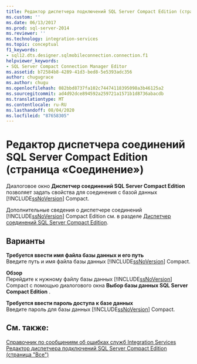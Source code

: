 ```yaml
---
title: Редактор диспетчера подключений SQL Server Compact Edition (страница «соединение») | Документация Майкрософт
ms.custom: ''
ms.date: 06/13/2017
ms.prod: sql-server-2014
ms.reviewer: ''
ms.technology: integration-services
ms.topic: conceptual
f1_keywords:
- sql12.dts.designer.sqlmobileconnection.connection.f1
helpviewer_keywords:
- SQL Server Compact Connection Manager Editor
ms.assetid: b72584b8-4289-41d3-bed8-5e5393adc356
author: chugugrace
ms.author: chugu
ms.openlocfilehash: 082bbd8737fa102c74474118395098a3b46125a2
ms.sourcegitcommit: ad4d92dce894592a259721a1571b1d8736abacdb
ms.translationtype: MT
ms.contentlocale: ru-RU
ms.lasthandoff: 08/04/2020
ms.locfileid: "87658305"
---
```

# <a name="sql-server-compact-edition-connection-manager-editor-connection-page"></a>Редактор диспетчера соединений SQL Server Compact Edition (страница «Соединение»)
  Диалоговое окно **Диспетчер соединений SQL Server Compact Edition** позволяет задать свойства для соединения с базой данных [!INCLUDE[ssNoVersion](../includes/ssnoversion-md.md)] Compact.  
  
 Дополнительные сведения о диспетчере соединений [!INCLUDE[ssNoVersion](../includes/ssnoversion-md.md)] Compact Edition см. в разделе [Диспетчер соединений SQL Server Compact Edition](connection-manager/sql-server-compact-edition-connection-manager.md).  
  
## <a name="options"></a>Варианты  
 **Требуется ввести имя файла базы данных и его путь**  
 Введите путь и имя файла базы данных [!INCLUDE[ssNoVersion](../includes/ssnoversion-md.md)] Compact.  
  
 **Обзор**  
 Перейдите к нужному файлу базы данных [!INCLUDE[ssNoVersion](../includes/ssnoversion-md.md)] Compact с помощью диалогового окна **Выбор базы данных SQL Server Compact Edition** .  
  
 **Требуется ввести пароль доступа к базе данных**  
 Введите пароль для базы данных [!INCLUDE[ssNoVersion](../includes/ssnoversion-md.md)] Compact.  
  
## <a name="see-also"></a>См. также:  
 [Справочник по сообщениям об ошибках служб Integration Services](../../2014/integration-services/integration-services-error-and-message-reference.md)   
 [Редактор диспетчера подключений SQL Server Compact Edition (страница "Все")](../../2014/integration-services/sql-server-compact-edition-connection-manager-editor-all-page.md)  
  
  
